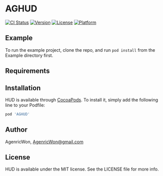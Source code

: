 # AGHUD

[![CI Status](https://img.shields.io/travis/Agenric/HUD.svg?style=flat)](https://travis-ci.org/Agenric/HUD)
[![Version](https://img.shields.io/cocoapods/v/HUD.svg?style=flat)](https://cocoapods.org/pods/HUD)
[![License](https://img.shields.io/cocoapods/l/HUD.svg?style=flat)](https://cocoapods.org/pods/HUD)
[![Platform](https://img.shields.io/cocoapods/p/HUD.svg?style=flat)](https://cocoapods.org/pods/HUD)

## Example

To run the example project, clone the repo, and run `pod install` from the Example directory first.

## Requirements

## Installation

HUD is available through [CocoaPods](https://cocoapods.org). To install
it, simply add the following line to your Podfile:

```ruby
pod 'AGHUD'
```

## Author

AgenricWon, AgenricWon@gmail.com

## License

HUD is available under the MIT license. See the LICENSE file for more info.
